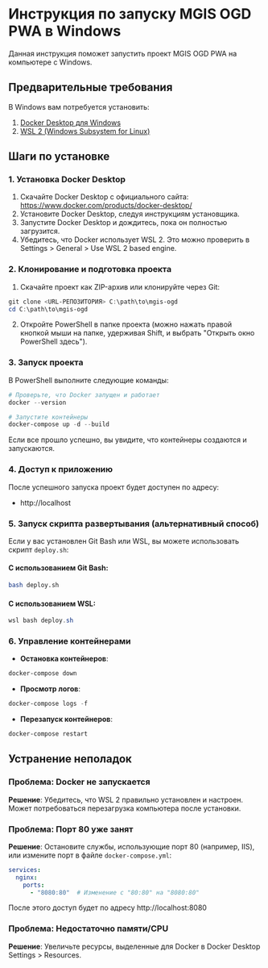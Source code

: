 # Инструкция по запуску MGIS OGD PWA в Windows

Данная инструкция поможет запустить проект MGIS OGD PWA на компьютере с Windows.

## Предварительные требования

В Windows вам потребуется установить:

1. [Docker Desktop для Windows](https://www.docker.com/products/docker-desktop/)
2. [WSL 2 (Windows Subsystem for Linux)](https://docs.microsoft.com/ru-ru/windows/wsl/install)

## Шаги по установке

### 1. Установка Docker Desktop

1. Скачайте Docker Desktop с официального сайта: https://www.docker.com/products/docker-desktop/
2. Установите Docker Desktop, следуя инструкциям установщика.
3. Запустите Docker Desktop и дождитесь, пока он полностью загрузится.
4. Убедитесь, что Docker использует WSL 2. Это можно проверить в Settings > General > Use WSL 2 based engine.

### 2. Клонирование и подготовка проекта

1. Скачайте проект как ZIP-архив или клонируйте через Git:
```powershell
git clone <URL-РЕПОЗИТОРИЯ> C:\path\to\mgis-ogd
cd C:\path\to\mgis-ogd
```

2. Откройте PowerShell в папке проекта (можно нажать правой кнопкой мыши на папке, удерживая Shift, и выбрать "Открыть окно PowerShell здесь").

### 3. Запуск проекта

В PowerShell выполните следующие команды:

```powershell
# Проверьте, что Docker запущен и работает
docker --version

# Запустите контейнеры
docker-compose up -d --build
```

Если все прошло успешно, вы увидите, что контейнеры создаются и запускаются.

### 4. Доступ к приложению

После успешного запуска проект будет доступен по адресу:
- http://localhost

### 5. Запуск скрипта развертывания (альтернативный способ)

Если у вас установлен Git Bash или WSL, вы можете использовать скрипт `deploy.sh`:

#### С использованием Git Bash:
```bash
bash deploy.sh
```

#### С использованием WSL:
```powershell
wsl bash deploy.sh
```

### 6. Управление контейнерами

- **Остановка контейнеров**:
```powershell
docker-compose down
```

- **Просмотр логов**:
```powershell
docker-compose logs -f
```

- **Перезапуск контейнеров**:
```powershell
docker-compose restart
```

## Устранение неполадок

### Проблема: Docker не запускается
**Решение**: Убедитесь, что WSL 2 правильно установлен и настроен. Может потребоваться перезагрузка компьютера после установки.

### Проблема: Порт 80 уже занят
**Решение**: Остановите службы, использующие порт 80 (например, IIS), или измените порт в файле `docker-compose.yml`:
```yaml
services:
  nginx:
    ports:
      - "8080:80"  # Изменение с "80:80" на "8080:80"
```

После этого доступ будет по адресу http://localhost:8080

### Проблема: Недостаточно памяти/CPU
**Решение**: Увеличьте ресурсы, выделенные для Docker в Docker Desktop Settings > Resources. 